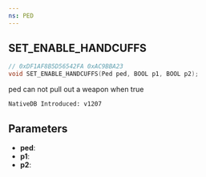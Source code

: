 ```yaml
---
ns: PED
---
```

## SET_ENABLE_HANDCUFFS

```c
// 0xDF1AF8B5D56542FA 0xAC9BBA23
void SET_ENABLE_HANDCUFFS(Ped ped, BOOL p1, BOOL p2);
```

ped can not pull out a weapon when true

```
NativeDB Introduced: v1207
```

## Parameters
* **ped**:
* **p1**:
* **p2**:
